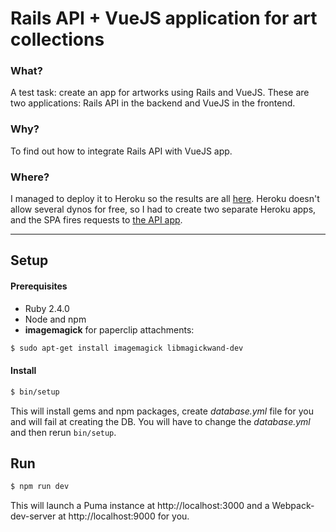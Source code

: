 # Rails API + VueJS application for art collections

### What?
A test task: create an app for artworks using Rails and VueJS.
These are two applications: Rails API in the backend and VueJS in the frontend.

### Why?
To find out how to integrate Rails API with VueJS app.

### Where?
I managed to deploy it to Heroku so the results are all [here](https://artfinder-vuejs-spa.herokuapp.com/).
Heroku doesn't allow several dynos for free, so I had to create two separate Heroku apps, and the SPA fires requests to [the API app](https://artfinder-rails-api.herokuapp.com/).

---

## Setup
#### Prerequisites
* Ruby 2.4.0
* Node and npm
* **imagemagick** for paperclip attachments:

```bash
$ sudo apt-get install imagemagick libmagickwand-dev
```

#### Install
```bash
$ bin/setup
```
This will install gems and npm packages, create *database.yml* file for you and will fail at creating the DB.
You will have to change the *database.yml* and then rerun `bin/setup`.

## Run
```bash
$ npm run dev
```
This will launch a Puma instance at http://localhost:3000 and a Webpack-dev-server at http://localhost:9000 for you.

